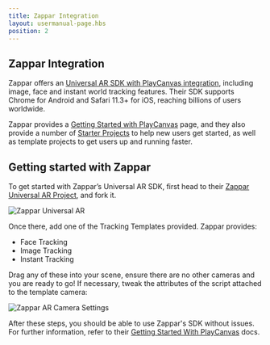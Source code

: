 ```yaml
---
title: Zappar Integration
layout: usermanual-page.hbs
position: 2
---
```


## Zappar Integration

Zappar offers an [Universal AR SDK with PlayCanvas integration][1], including image, face and instant world tracking features. Their SDK supports Chrome for Android and Safari 11.3+ for iOS, reaching billions of users worldwide.

Zappar provides a [Getting Started with PlayCanvas][2] page, and they also provide a number of [Starter Projects][3] to help new users get started, as well as template projects to get users up and running faster.

## Getting started with Zappar

To get started with Zappar’s Universal AR SDK, first head to their [Zappar Universal AR Project][4], and fork it.

![Zappar Universal AR][5]

Once there, add one of the Tracking Templates provided. Zappar provides:
- Face Tracking
- Image Tracking
- Instant Tracking

Drag any of these into your scene, ensure there are no other cameras and you are ready to go! If necessary, tweak the attributes of the script attached to the template camera:

![Zappar AR Camera Settings][6]

After these steps, you should be able to use Zappar's SDK without issues. For further information, refer to their [Getting Started With PlayCanvas][2] docs. 

[1]: https://zap.works/universal-ar/playcanvas/
[2]: https://docs.zap.works/universal-ar/playcanvas/getting-started/
[3]: https://playcanvas.com/user/zappar
[4]: https://playcanvas.com/project/797342/overview/instant-tracking--particles
[5]: /images/user-manual/xr/ar/zappar-universal-ar.png
[6]: /images/user-manual/xr/ar/zappar-camera-settings.png